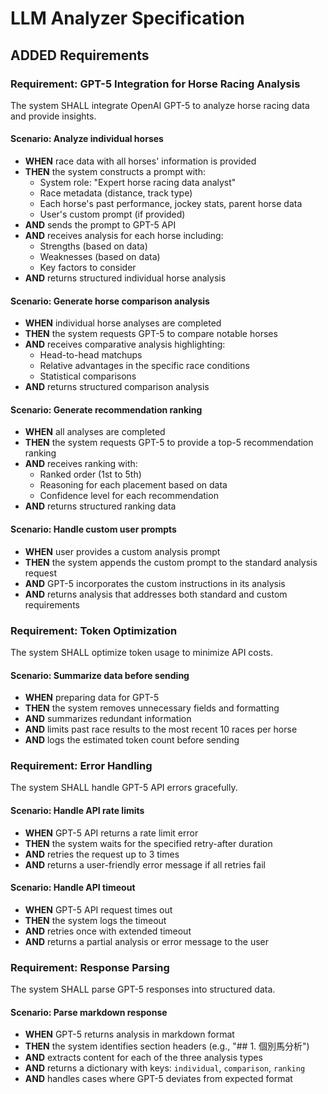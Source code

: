 # LLM Analyzer Specification

## ADDED Requirements

### Requirement: GPT-5 Integration for Horse Racing Analysis

The system SHALL integrate OpenAI GPT-5 to analyze horse racing data and provide insights.

#### Scenario: Analyze individual horses

- **WHEN** race data with all horses' information is provided
- **THEN** the system constructs a prompt with:
  - System role: "Expert horse racing data analyst"
  - Race metadata (distance, track type)
  - Each horse's past performance, jockey stats, parent horse data
  - User's custom prompt (if provided)
- **AND** sends the prompt to GPT-5 API
- **AND** receives analysis for each horse including:
  - Strengths (based on data)
  - Weaknesses (based on data)
  - Key factors to consider
- **AND** returns structured individual horse analysis

#### Scenario: Generate horse comparison analysis

- **WHEN** individual horse analyses are completed
- **THEN** the system requests GPT-5 to compare notable horses
- **AND** receives comparative analysis highlighting:
  - Head-to-head matchups
  - Relative advantages in the specific race conditions
  - Statistical comparisons
- **AND** returns structured comparison analysis

#### Scenario: Generate recommendation ranking

- **WHEN** all analyses are completed
- **THEN** the system requests GPT-5 to provide a top-5 recommendation ranking
- **AND** receives ranking with:
  - Ranked order (1st to 5th)
  - Reasoning for each placement based on data
  - Confidence level for each recommendation
- **AND** returns structured ranking data

#### Scenario: Handle custom user prompts

- **WHEN** user provides a custom analysis prompt
- **THEN** the system appends the custom prompt to the standard analysis request
- **AND** GPT-5 incorporates the custom instructions in its analysis
- **AND** returns analysis that addresses both standard and custom requirements

### Requirement: Token Optimization

The system SHALL optimize token usage to minimize API costs.

#### Scenario: Summarize data before sending

- **WHEN** preparing data for GPT-5
- **THEN** the system removes unnecessary fields and formatting
- **AND** summarizes redundant information
- **AND** limits past race results to the most recent 10 races per horse
- **AND** logs the estimated token count before sending

### Requirement: Error Handling

The system SHALL handle GPT-5 API errors gracefully.

#### Scenario: Handle API rate limits

- **WHEN** GPT-5 API returns a rate limit error
- **THEN** the system waits for the specified retry-after duration
- **AND** retries the request up to 3 times
- **AND** returns a user-friendly error message if all retries fail

#### Scenario: Handle API timeout

- **WHEN** GPT-5 API request times out
- **THEN** the system logs the timeout
- **AND** retries once with extended timeout
- **AND** returns a partial analysis or error message to the user

### Requirement: Response Parsing

The system SHALL parse GPT-5 responses into structured data.

#### Scenario: Parse markdown response

- **WHEN** GPT-5 returns analysis in markdown format
- **THEN** the system identifies section headers (e.g., "## 1. 個別馬分析")
- **AND** extracts content for each of the three analysis types
- **AND** returns a dictionary with keys: `individual`, `comparison`, `ranking`
- **AND** handles cases where GPT-5 deviates from expected format
